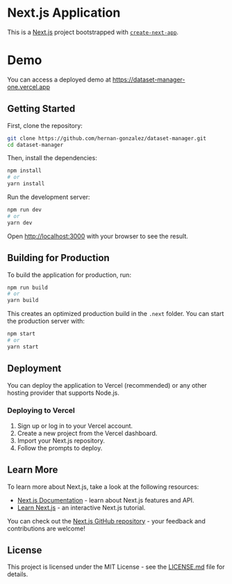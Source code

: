 # Next.js Application

This is a [Next.js](https://nextjs.org/) project bootstrapped with [`create-next-app`](https://github.com/vercel/next.js/tree/canary/packages/create-next-app).


# Demo 
You can access a deployed demo at https://dataset-manager-one.vercel.app

## Getting Started

First, clone the repository:

```bash
git clone https://github.com/hernan-gonzalez/dataset-manager.git
cd dataset-manager
```

Then, install the dependencies:

```bash
npm install
# or
yarn install
```

Run the development server:

```bash
npm run dev
# or
yarn dev
```

Open [http://localhost:3000](http://localhost:3000) with your browser to see the result.

## Building for Production

To build the application for production, run:

```bash
npm run build
# or
yarn build
```

This creates an optimized production build in the `.next` folder. You can start the production server with:

```bash
npm start
# or
yarn start
```

## Deployment

You can deploy the application to Vercel (recommended) or any other hosting provider that supports Node.js.

### Deploying to Vercel

1. Sign up or log in to your Vercel account.
2. Create a new project from the Vercel dashboard.
3. Import your Next.js repository.
4. Follow the prompts to deploy.

## Learn More

To learn more about Next.js, take a look at the following resources:

- [Next.js Documentation](https://nextjs.org/docs) - learn about Next.js features and API.
- [Learn Next.js](https://nextjs.org/learn) - an interactive Next.js tutorial.

You can check out the [Next.js GitHub repository](https://github.com/vercel/next.js/) - your feedback and contributions are welcome!

## License

This project is licensed under the MIT License - see the [LICENSE.md](LICENSE.md) file for details.
